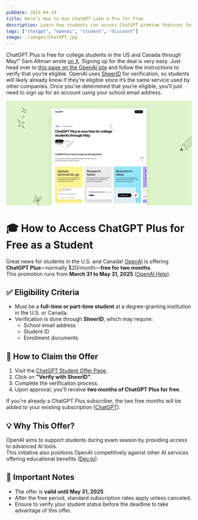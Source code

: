 ```yaml
---
pubDate: 2025-04-19
title: Here’s How to Use ChatGPT Like a Pro for Free
description: Learn how students can access ChatGPT premium features for free and boost productivity, learning, and research—without paying a cent.
tags: ["chatgpt", "openai", "student", "discount"]
image: ./images/ChatGPT.jpg
---
```

ChatGPT Plus is free for college students in the US and Canada through May!” Sam Altman wrote [on X](https://xcancel.com/sama/status/1907862982765457603). Signing up for the deal is very easy. Just head over to [this page on the OpenAI site](https://help.openai.com/en/articles/10968654-student-discounts-for-chatgpt-plus-us-canada) and follow the instructions to verify that you’re eligible. OpenAI uses [SheerID](https://shop.sheerid.com/studentdeals/) for verification, so students will likely already know if they’re eligible since it’s the same service used by other companies. Once you’ve determined that you’re eligible, you’ll just need to sign up for an account using your school email address.

![gptaccess](./images/landing-page.jpg)

# 🎓 How to Access ChatGPT Plus for Free as a Student

Great news for students in the U.S. and Canada! [OpenAI](https://www.openai.com) is offering **ChatGPT Plus**—normally $20/month—**free for two months**.  
This promotion runs from **March 31 to May 31, 2025** ([OpenAI Help](https://help.openai.com/en/articles/10968654-student-discounts-for-chatgpt-plus-us-canada?utm_source=chatgpt.com)).

## ✅ Eligibility Criteria

- Must be a **full-time or part-time student** at a degree-granting institution in the U.S. or Canada.
- Verification is done through **SheerID**, which may require:
  - School email address
  - Student ID
  - Enrollment documents

## 🚀 How to Claim the Offer

1. Visit the [ChatGPT Student Offer Page](https://chatgpt.com/students).
2. Click on **"Verify with SheerID"**.
3. Complete the verification process.
4. Upon approval, you'll receive **two months of ChatGPT Plus for free**.

If you're already a ChatGPT Plus subscriber, the two free months will be added to your existing subscription ([ChatGPT](https://chatgpt.com/students?utm_source=chatgpt.com)).

## 💡 Why This Offer?

OpenAI aims to support students during exam season by providing access to advanced AI tools.  
This initiative also positions OpenAI competitively against other AI services offering educational benefits ([Dev.to](https://dev.to/kd/how-to-get-premium-chatgpt-access-as-a-student-for-free-jkb?utm_source=chatgpt.com)).

## 📌 Important Notes

- The offer is **valid until May 31, 2025**.
- After the free period, standard subscription rates apply unless canceled.
- Ensure to verify your student status before the deadline to take advantage of this offer.

